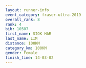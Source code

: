 ```yaml
---
layout: runner-info 
event_category: fraser-ultra-2019 
overall_rank: 8
rank: 4
bib: 10507
first_name: SIOK HAR
last_name: LIM
distance: 100KM
category_km: 100KM
gender: Female
finish_time: 14-03-02
---
```

